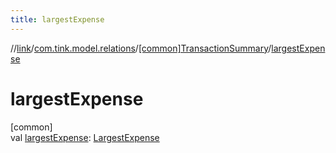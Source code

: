```yaml
---
title: largestExpense
---
```

//[link](../../../index.html)/[com.tink.model.relations](../index.html)/[[common]TransactionSummary](index.html)/[largestExpense](largest-expense.html)



# largestExpense



[common]\
val [largestExpense](largest-expense.html): [LargestExpense](../[common]-largest-expense/index.html)




